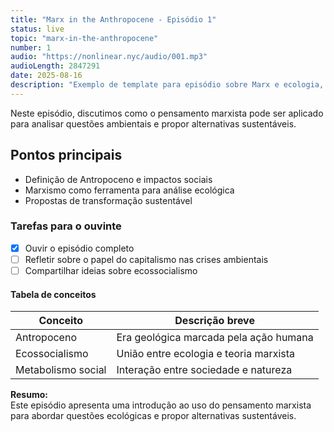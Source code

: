 ```yaml
---
title: "Marx in the Anthropocene - Episódio 1"
status: live
topic: "marx-in-the-anthropocene"
number: 1
audio: "https://nonlinear.nyc/audio/001.mp3"
audioLength: 2847291
date: 2025-08-16
description: "Exemplo de template para episódio sobre Marx e ecologia, com campos essenciais e conteúdo variado."
---
```


Neste episódio, discutimos como o pensamento marxista pode ser aplicado para analisar questões ambientais e propor alternativas sustentáveis.

## Pontos principais

- Definição de Antropoceno e impactos sociais
- Marxismo como ferramenta para análise ecológica
- Propostas de transformação sustentável

### Tarefas para o ouvinte

- [x] Ouvir o episódio completo
- [ ] Refletir sobre o papel do capitalismo nas crises ambientais
- [ ] Compartilhar ideias sobre ecossocialismo

#### Tabela de conceitos

| Conceito             | Descrição breve                              |
|----------------------|----------------------------------------------|
| Antropoceno          | Era geológica marcada pela ação humana       |
| Ecossocialismo       | União entre ecologia e teoria marxista       |
| Metabolismo social   | Interação entre sociedade e natureza         |

**Resumo:**  
Este episódio apresenta uma introdução ao uso do pensamento marxista para abordar questões ecológicas e propor alternativas sustentáveis.